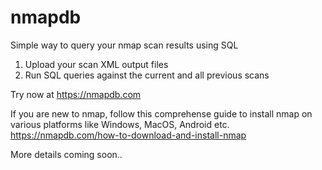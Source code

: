 # nmapdb
Simple way to query your nmap scan results using SQL
1. Upload your scan XML output files
2. Run SQL queries against the current and all previous scans

Try now at https://nmapdb.com

If you are new to nmap, follow this comprehense guide to install nmap on various platforms like Windows, MacOS, Android etc.
https://nmapdb.com/how-to-download-and-install-nmap

More details coming soon..
